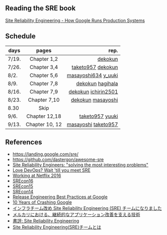 Reading the SRE book
---------------------

[Site Reliability Engineering - How Google Runs Production Systems](http://shop.oreilly.com/product/0636920041528.do)

## Schedule

| days  | pages                     | rep.    |
|-------|:-------------------------:|--------:|
| 7/19. | Chapter 1,2 | [dekokun](https://github.com/dekokun) |
| 7/26. | Chapter 3,4 | [taketo957](https://github.com/taketo957) [dekokun](https://github.com/dekokun) |
| 8/2.  | Chapter 5,6 | [masayoshi634](https://github.com/masayoshi634)  [y_uuki](https://github.com/yuuki) |
| 8/9.  | Chapter 7,8 | [dekokun](https://github.com/dekokun) [hagihala](https://github.com/hagihala) |
| 8/16. | Chapter 7,9 | [dekokun](https://github.com/dekokun) [ichirin2501](https://github.com/ichirin2501) |
| 8/23. | Chapter 7,10 | [dekokun](https://github.com/dekokun) [masayoshi](https://github.com/masayoshi) |
| 8.30 | Skip| |
| 9/6. | Chapter 12,18| [taketo957](https://github.com/taketo957) [yuuki](https://github.com/yuuki) |
| 9/13. | Chapter 10, 12 | [masayoshi](https://github.com/masayoshi) [taketo957](https://github.com/taketo957) |

## References

- https://landing.google.com/sre/
- https://github.com/dastergon/awesome-sre
- [Site Reliability Engineers: "solving the most interesting problems"](https://research.googleblog.com/2012/07/site-reliability-engineers-solving-most.html)
- [Love DevOps? Wait 'till you meet SRE](https://www.atlassian.com/it-service/site-reliability-engineering-sre)
- [Working at Netflix 2016](http://www.brendangregg.com/blog/2016-03-30/working-at-netflix-2016.html)
- [SREcon16](https://www.usenix.org/conference/srecon16)
- [SREcon15](https://www.usenix.org/conference/srecon15)
- [SREcon14](https://www.usenix.org/conference/srecon14)
- [Release Engineering Best Practices at Google](https://www.usenix.org/conference/lisa15/conference-program/presentation/mcnutt)
- [10 Years of Crashing Google](https://www.usenix.org/conference/lisa15/conference-program/presentation/krishnan)
- [インフラチーム改め Site Reliability Engineering (SRE) チームになりました](http://tech.mercari.com/entry/2015/11/18/153421)
- [メルカリにおける、継続的なアプリケーション改善を支える技術](https://speakerdeck.com/kazeburo/continuous-improvement-applications-and-mercari-sre-number-retty-tech-cafe)
- [書評: Site Reliability Engineering](http://torumakabe.github.io/post/bookreview_site_reliability_engineering/)
- [Site Reliability Engineering(SRE)チームとは](http://yoshidashingo.hatenablog.com/entry/2016/03/02/012214)
